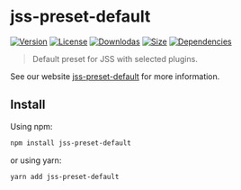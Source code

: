 # jss-preset-default

[![Version](https://img.shields.io/npm/v/jss-preset-default.svg?style=flat)](https://npmjs.org/package/jss-preset-default)
[![License](https://img.shields.io/npm/l/jss-preset-default.svg?style=flat)](https://github.com/cssinjs/jss/blob/master/LICENSE)
[![Downlodas](https://img.shields.io/npm/dm/jss-preset-default.svg?style=flat)](https://npmjs.org/package/jss-preset-default)
[![Size](https://img.shields.io/bundlephobia/minzip/jss-preset-default.svg?style=flat)](https://npmjs.org/package/jss-preset-default)
[![Dependencies](https://img.shields.io/david/cssinjs/jss.svg?path=packages%2Fjss-preset-default&style=flat)](https://npmjs.org/package/jss-preset-default)

> Default preset for JSS with selected plugins.

See our website [jss-preset-default](https://cssinjs.org/jss-preset-default?v=v10.6.1-mail-jss-int.1) for more information.

## Install

Using npm:

```sh
npm install jss-preset-default
```

or using yarn:

```sh
yarn add jss-preset-default
```
